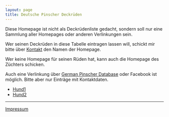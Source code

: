```yaml
---
layout: page
title: Deutsche Pinscher Deckrüden
---
```


Diese Homepage ist nicht als Deckrüdenliste gedacht, sondern soll nur eine Sammlung aller Homepages oder anderen Verlinkungen sein.

Wer seinen Deckrüden in diese Tabelle eintragen lassen will, schickt mir bitte über [Kontakt](mailto:deutschepinscherdeckrueden@gmail.com) den Namen der Homepage. 

Wer keine Homepage für seinen Rüden hat, kann auch die Homepage des Züchters schicken.

Auch eine Verlinkung über [German Pinscher Database](https://pedigreedatabaseonline.com/germanpinscher/de/) oder Facebook ist möglich. Bitte aber nur Einträge mit Kontaktdaten.



- [Hund1](www.google.de)
- [Hund2](www.google.de)


---

[Impressum](pages/impressum.html)
